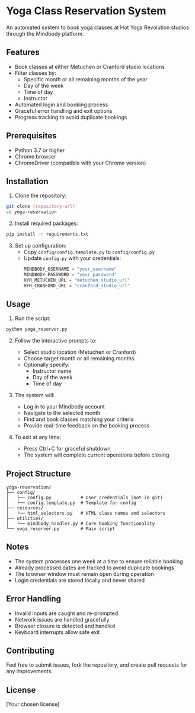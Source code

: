 # Yoga Class Reservation System

An automated system to book yoga classes at Hot Yoga Revolution studios through the Mindbody platform.

## Features

- Book classes at either Metuchen or Cranford studio locations
- Filter classes by:
  - Specific month or all remaining months of the year
  - Day of the week
  - Time of day
  - Instructor
- Automated login and booking process
- Graceful error handling and exit options
- Progress tracking to avoid duplicate bookings

## Prerequisites

- Python 3.7 or higher
- Chrome browser
- ChromeDriver (compatible with your Chrome version)

## Installation

1. Clone the repository:

```bash
git clone [repository-url]
cd yoga-reservation
```

2. Install required packages:

```bash
pip install -r requirements.txt
```

3. Set up configuration:
   - Copy `config/config.template.py` to `config/config.py`
   - Update `config.py` with your credentials:
     ```python
     MINDBODY_USERNAME = "your_username"
     MINDBODY_PASSWORD = "your_password"
     HYR_METUCHEN_URL = "metuchen_studio_url"
     HYR_CRANFORD_URL = "cranford_studio_url"
     ```

## Usage

1. Run the script:

```bash
python yoga_reserver.py
```

2. Follow the interactive prompts to:

   - Select studio location (Metuchen or Cranford)
   - Choose target month or all remaining months
   - Optionally specify:
     - Instructor name
     - Day of the week
     - Time of day

3. The system will:

   - Log in to your Mindbody account
   - Navigate to the selected month
   - Find and book classes matching your criteria
   - Provide real-time feedback on the booking process

4. To exit at any time:
   - Press Ctrl+C for graceful shutdown
   - The system will complete current operations before closing

## Project Structure

```
yoga-reservation/
├── config/
│   ├── config.py           # User credentials (not in git)
│   └── config.template.py  # Template for config
├── resources/
│   └── html_selectors.py   # HTML class names and selectors
├── utilities/
│   └── mindbody_handler.py # Core booking functionality
└── yoga_reserver.py        # Main script
```

## Notes

- The system processes one week at a time to ensure reliable booking
- Already processed dates are tracked to avoid duplicate bookings
- The browser window must remain open during operation
- Login credentials are stored locally and never shared

## Error Handling

- Invalid inputs are caught and re-prompted
- Network issues are handled gracefully
- Browser closure is detected and handled
- Keyboard interrupts allow safe exit

## Contributing

Feel free to submit issues, fork the repository, and create pull requests for any improvements.

## License

[Your chosen license]
